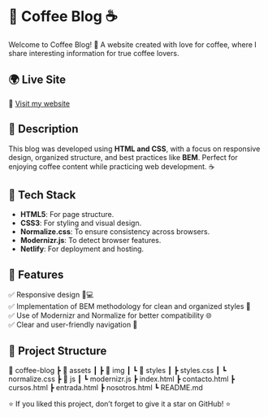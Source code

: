 # 🚀 Coffee Blog ☕

Welcome to Coffee Blog! 🌟 A website created with love for coffee, where I share interesting information for true coffee lovers.

## 🌍 Live Site
🔗 [Visit my website](https://clever-youtiao-fa4a1b.netlify.app/)

## 📌 Description  
This blog was developed using **HTML and CSS**, with a focus on responsive design, organized structure, and best practices like **BEM**. Perfect for enjoying coffee content while practicing web development. ☕  

## 🎨 Tech Stack  
- **HTML5**: For page structure.  
- **CSS3**: For styling and visual design.  
- **Normalize.css**: To ensure consistency across browsers.  
- **Modernizr.js**: To detect browser features.  
- **Netlify**: For deployment and hosting. 

## 🚀 Features  
✅ Responsive design 📱💻  
✅ Implementation of BEM methodology for clean and organized styles 🎯  
✅ Use of Modernizr and Normalize for better compatibility 🌐  
✅ Clear and user-friendly navigation 🧭  

## 📂 Project Structure 
📂 coffee-blog 
┣ 📂 assets 
┃ ┣ 📂 img 
┃ ┗ 📂 styles 
┃ ┣ styles.css 
┃ ┗ normalize.css
┣ 📂 js 
┃ ┗ modernizr.js
┣ index.html
┣ contacto.html 
┣ cursos.html 
┣ entrada.html
┣ nosotros.html 
┗ README.md

⭐ If you liked this project, don’t forget to give it a star on GitHub! ⭐  
